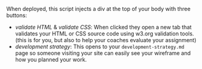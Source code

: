 When deployed, this script injects a div at the top of your body with three buttons:

* _validate HTML_ & _validate CSS_:  When clicked they open a new tab that validates your HTML or CSS source code using w3.org validation tools. (this is for you, but also to help your coaches evaluate your assignment)
* _development strategy_: This opens to your `development-strategy.md` page so someone visiting your site can easily see your wireframe and how you planned your work.
